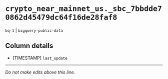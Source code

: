 # `crypto_near_mainnet_us._sbc_7bbdde70862d45479dc64f16de28faf8`
`bq-1` | `bigquery-public-data`

## Column details
* [TIMESTAMP] `last_update`

-------------------------------------------------------------------------------
*Do not make edits above this line.*
